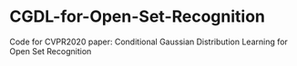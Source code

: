 # CGDL-for-Open-Set-Recognition
Code for CVPR2020 paper: Conditional Gaussian Distribution Learning for Open Set Recognition
